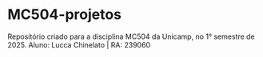 # MC504-projetos
Repositório criado para a disciplina MC504 da Unicamp, no 1° semestre de 2025.
Aluno: Lucca Chinelato | RA: 239060
